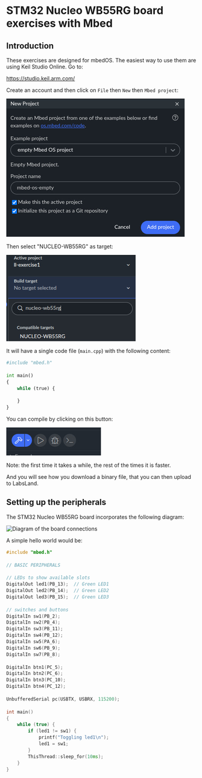 STM32 Nucleo WB55RG board exercises with Mbed
=============================================

Introduction
------------

These exercises are designed for mbedOS. The easiest way to use them are using Keil Studio Online. Go to:

  https://studio.keil.arm.com/

Create an account and then click on ``File`` then ``New`` then ``Mbed project``:

![Create project dialog](docs/img/create-project.jpg)

Then select "NUCLEO-WB55RG" as target:

![Select target dialog](docs/img/select-target.jpg)

It will have a single code file (```main.cpp```) with the following content:

```python
#include "mbed.h"

int main()
{
    while (true) {

    }
}
```

You can compile by clicking on this button:

![Compile project dialog](docs/img/compile-project.jpg)

Note: the first time it takes a while, the rest of the times it is faster.

And you will see how you download a binary file, that you can then upload to LabsLand.

Setting up the peripherals
--------------------------

The STM32 Nucleo WB55RG board incorporates the following diagram:

![Diagram of the board connections](https://stm32-nucleo-ccpp.ide.labsland.com/static/img/labs/st/Nucleo_WB55RG_Lab_bb_empty.png)

A simple hello world would be:
```c++
#include "mbed.h"

// BASIC PERIPHERALS

// LEDs to show available slots
DigitalOut led1(PB_13);  // Green LED1
DigitalOut led2(PB_14);  // Green LED2
DigitalOut led3(PB_15);  // Green LED3

// switches and buttons
DigitalIn sw1(PB_2);
DigitalIn sw2(PB_4);
DigitalIn sw3(PB_11);
DigitalIn sw4(PB_12);
DigitalIn sw5(PA_6);
DigitalIn sw6(PB_9);
DigitalIn sw7(PB_8);

DigitalIn btn1(PC_5);
DigitalIn btn2(PC_6);
DigitalIn btn3(PC_10);
DigitalIn btn4(PC_12);

UnbufferedSerial pc(USBTX, USBRX, 115200);

int main()
{
    while (true) {
        if (led1 != sw1) {
            printf("Toggling led1\n");
            led1 = sw1;
        }
        ThisThread::sleep_for(10ms);
    }
}
```
